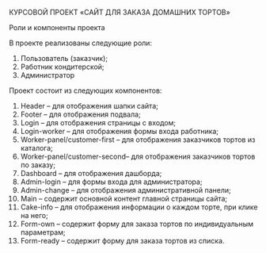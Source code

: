 ﻿КУРСОВОЙ ПРОЕКТ «САЙТ ДЛЯ ЗАКАЗА ДОМАШНИХ ТОРТОВ»

Роли и компоненты проекта

В проекте реализованы следующие роли:
1. Пользователь (заказчик);
2. Работник кондитерской;
3. Администратор 

Проект состоит из следующих компонентов:
1. Header – для отображения шапки сайта;
2. Footer – для отображения подвала;
3. Login – для отображения страницы с входом;
4. Login-worker – для отображения формы входа работника;
5. Worker-panel/customer-first – для отображения заказчиков тортов из каталога;
6. Worker-panel/customer-second– для отображения заказчиков тортов по заказу;
7. Dashboard – для отображения дашборда;
8. Admin-login – для формы входа для администратора;
9. Admin-change – для отображения административной панели;
10. Main – содержит основной контент главной страницы сайта;
11. Cake-info – для отображения информации о каждом торте, при клике на него;
12. Form-own – содержит форму для заказа тортов по индивидуальным параметрам;
13. Form-ready – содержит форму для заказа тортов из списка.
